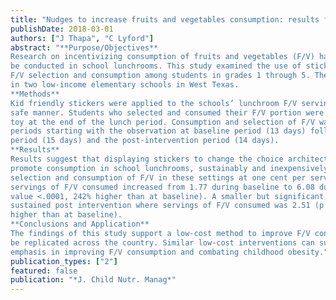```yaml
---
title: "Nudges to increase fruits and vegetables consumption: results from a field experiment"
publishDate: 2018-03-01
authors: ["J Thapa", "C Lyford"]
abstract: "**Purpose/Objectives**
Research on incentivizing consumption of fruits and vegetables (F/V) has been and continues to
be conducted in school lunchrooms. This study examined the use of stickers and toys to nudge
F/V selection and consumption among students in grades 1 through 5. The study was conducted
in two low-income elementary schools in West Texas.
**Methods**
Kid friendly stickers were applied to the schools’ lunchroom F/V serving containers in a food
safe manner. Students who selected and consumed their F/V portion were given an inexpensive
toy at the end of the lunch period. Consumption and selection of F/V was measured over three
periods starting with the observation at baseline period (13 days) followed by the intervention
period (15 days) and the post-intervention period (14 days).
**Results**
Results suggest that displaying stickers to change the choice architecture while using incentive to
promote consumption in school lunchrooms, sustainably and inexpensively increased the
selection and consumption of F/V in these settings at one cent per serving. The number of
servings of F/V consumed increased from 1.77 during baseline to 6.08 during intervention (p
value <.0001, 242% higher than at baseline). A smaller but significant improvement was
sustained post intervention where servings of F/V consumed was 2.51 (p value <.0001, 42%
higher than at baseline).
**Conclusions and Application**
The findings of this study support a low-cost method to improve F/V consumption that can easily
be replicated across the country. Similar low-cost interventions can support current policy
emphasis in improving F/V consumption and combating childhood obesity."
publication_types: ["2"]
featured: false
publication: "*J. Child Nutr. Manag*"
---
```

